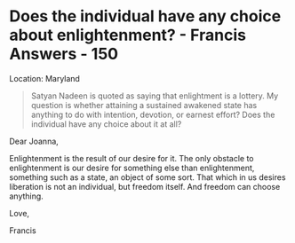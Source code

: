 # Does the individual have any choice about enlightenment? - Francis Answers - 150

Location: Maryland


>Satyan Nadeen is quoted as saying that enlightment is a lottery. My question is whether attaining a sustained awakened state has anything to do with intention, devotion, or earnest effort? Does the individual have any choice about it at all?

Dear Joanna,

Enlightenment is the result of our desire for it. The only obstacle to enlightenment is our desire for something else than enlightenment, something such as a state, an object of some sort. That which in us desires liberation is not an individual, but freedom itself. And freedom can choose anything.

Love,

Francis

